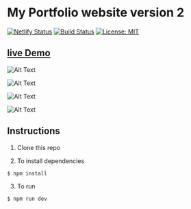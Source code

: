 # My Portfolio website version 2


[![Netlify Status](https://api.netlify.com/api/v1/badges/57d8c64d-5df7-45df-a7c2-21a2a533d65d/deploy-status)](https://app.netlify.com/sites/uddeshjain/deploys)
[![Build Status](https://travis-ci.org/UddeshJain/portfolioV2.svg?branch=master)](https://travis-ci.org/UddeshJain/portfolioV2)
[![License: MIT](https://img.shields.io/badge/License-MIT-yellow.svg)](https://opensource.org/licenses/MIT)

## [live Demo](https://uddesh.tech)

![Alt Text](https://thepracticaldev.s3.amazonaws.com/i/rm7mn8h4lqqdc27ooas9.png)

![Alt Text](https://thepracticaldev.s3.amazonaws.com/i/rlnvcar0nldkcqt1gzx7.png)

![Alt Text](https://thepracticaldev.s3.amazonaws.com/i/42andnbuf26iee1dbdq6.png)

![Alt Text](https://thepracticaldev.s3.amazonaws.com/i/bybhs4avawvxtf5ong3q.png)

## Instructions

1. Clone this repo

2. To install dependencies

```
$ npm install
```

3. To run

```
$ npm run dev
```